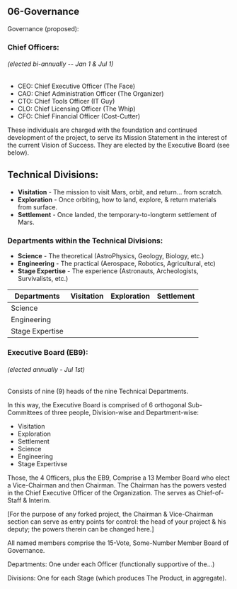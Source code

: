 ## 06-Governance


Governance (proposed):

### Chief Officers:
###### (elected bi-annually -- Jan 1 & Jul 1)

* CEO:	Chief Executive Officer		(The Face)
* CAO:	Chief Administration Officer	(The Organizer)
* CTO: 	Chief Tools Officer 		(IT Guy)
* CLO: 	Chief Licensing Officer		(The Whip)
* CFO: 	Chief Financial Officer 	(Cost-Cutter)

These individuals are charged with the foundation and continued development of the project, to serve its Mission Statement in the interest of the current Vision of Success. They are elected by the Executive Board (see below).

## Technical Divisions:

* **Visitation** - The mission to visit Mars, orbit, and return… from scratch.
* **Exploration** - Once orbiting, how to land, explore, & return materials from surface.
* **Settlement** -	Once landed, the temporary-to-longterm settlement of Mars.


### Departments within the Technical Divisions:

* **Science** - The theoretical (AstroPhysics, Geology, Biology, etc.)
* **Engineering** - The practical (Aerospace, Robotics, Agricultural, etc)
* **Stage Expertise** - The experience (Astronauts, Archeologists, Survivalists, etc.)



Departments |    Visitation  	|  Exploration 	|   Settlement
------------|-------------------|---------------|--------------
Science | | | 
Engineering | | | 
Stage Expertise	| | |

### Executive Board (EB9):
###### (elected annually - Jul 1st)

Consists of nine (9) heads of the nine Technical Departments.


In this way, the Executive Board is comprised of 6 orthogonal Sub-Committees of three people, Division-wise and Department-wise:
* Visitation
* Exploration
* Settlement
* Science
* Engineering
* Stage Expertivse


Those, the 4 Officers, plus the EB9, Comprise a 13 Member Board who elect a Vice-Chairman and then Chairman. The Chairman has the powers vested in the Chief Executive Officer of the Organization. The serves as Chief-of-Staff & Interim.

[For the purpose of any forked project, the Chairman & Vice-Chairman section can serve as entry points for control: the head of your project & his deputy; the powers therein can be changed here.]

All named members comprise the 15-Vote, Some-Number Member Board of Governance.

Departments:
One under each Officer (functionally supportive of the...)

Divisions:
One for each Stage (which produces The Product, in aggregate).
